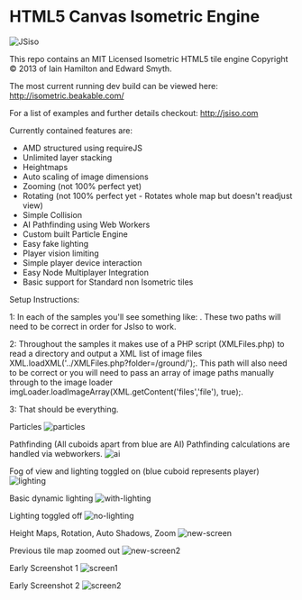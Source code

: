 HTML5 Canvas Isometric Engine
=========

![JSiso](http://jsiso.com/jsiso.png)


This repo contains an MIT Licensed Isometric HTML5 tile engine Copyright © 2013 of Iain Hamilton and Edward Smyth.

The most current running dev build can be viewed here: http://isometric.beakable.com/

For a list of examples and further details checkout: http://jsiso.com

Currently contained features are:
  - AMD structured using requireJS 
  - Unlimited layer stacking
  - Heightmaps
  - Auto scaling of image dimensions
  - Zooming (not 100% perfect yet)
  - Rotating (not 100% perfect yet - Rotates whole map but doesn't readjust view)
  - Simple Collision
  - AI Pathfinding using Web Workers
  - Custom built Particle Engine
  - Easy fake lighting
  - Player vision limiting
  - Simple player device interaction
  - Easy Node Multiplayer Integration
  - Basic support for Standard non Isometric tiles



Setup Instructions:

1: In each of the samples you'll see something like: <script data-main="../js/jsiso.js" src="../js/require.js"></script>. These two paths will need to be correct in order for JsIso to work.

2: Throughout the samples it makes use of a PHP script (XMLFiles.php) to read a directory and output a XML list of image files XML.loadXML('../XMLFiles.php?folder=/ground/');. This path will also need to be correct or you will need to pass an array of image paths manually through to the image loader imgLoader.loadImageArray(XML.getContent('files','file'), true);.

3: That should be everything.


Particles
![particles](https://f.cloud.github.com/assets/1159739/1322878/ca65cd72-3453-11e3-97f6-c6b0243787b0.png)


Pathfinding (All cuboids apart from blue are AI)
Pathfinding calculations are handled via webworkers.
![ai](https://f.cloud.github.com/assets/1159739/1286661/31621fbc-2fdb-11e3-9e7a-39436670d4ba.png)


Fog of view and lighting toggled on (blue cuboid represents player)
![lighting](https://f.cloud.github.com/assets/1159739/1278363/757498b4-2f0f-11e3-97af-5e5042679270.png)


Basic dynamic lighting
![with-lighting](https://f.cloud.github.com/assets/1159739/1277738/28d797b8-2edd-11e3-95f8-4e6177eb81bd.png)

Lighting toggled off
![no-lighting](https://f.cloud.github.com/assets/1159739/1277736/0fb64586-2edd-11e3-8a73-43645830401c.png)



Height Maps, Rotation, Auto Shadows, Zoom
![new-screen](https://f.cloud.github.com/assets/1159739/1273886/fd76d006-2d5c-11e3-8dde-f9d83eba639b.png)


Previous tile map zoomed out
![new-screen2](https://f.cloud.github.com/assets/1159739/1273894/d760ad64-2d5d-11e3-9bf2-77319cce1fc6.png)



Early Screenshot 1
![screen1](https://f.cloud.github.com/assets/1159739/1267397/a8c33f7a-2cb9-11e3-8d82-2b5ec4c5f2aa.png)

Early Screenshot 2 
![screen2](https://f.cloud.github.com/assets/1159739/1267395/94e0ea16-2cb9-11e3-9726-86f312bca9f9.png)





